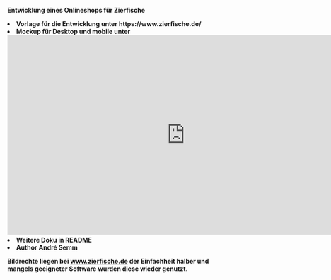 <b> Entwicklung eines Onlineshops für Zierfische<br>

<li>Vorlage für die Entwicklung unter https://www.zierfische.de/</li>
<li>Mockup für Desktop und mobile unter <iframe style="border: 1px solid rgba(0, 0, 0, 0.1);" width="800" height="450" target="_blank" src="https://www.figma.com/embed?embed_host=share&url=https%3A%2F%2Fwww.figma.com%2Fboard%2FrB8MLQAUAeIvp9iTINVHPI%2FZierfisch-Shop%3Fnode-id%3D0-1%26t%3DKgIJAM9HbdgK1k5v-1" allowfullscreen></iframe></li>
<li>Weitere Doku in README</li>
<li>Author André Semm</li>

<b>Bildrechte liegen bei www.zierfische.de der Einfachheit halber und mangels geeigneter Software wurden diese wieder genutzt.</b>
